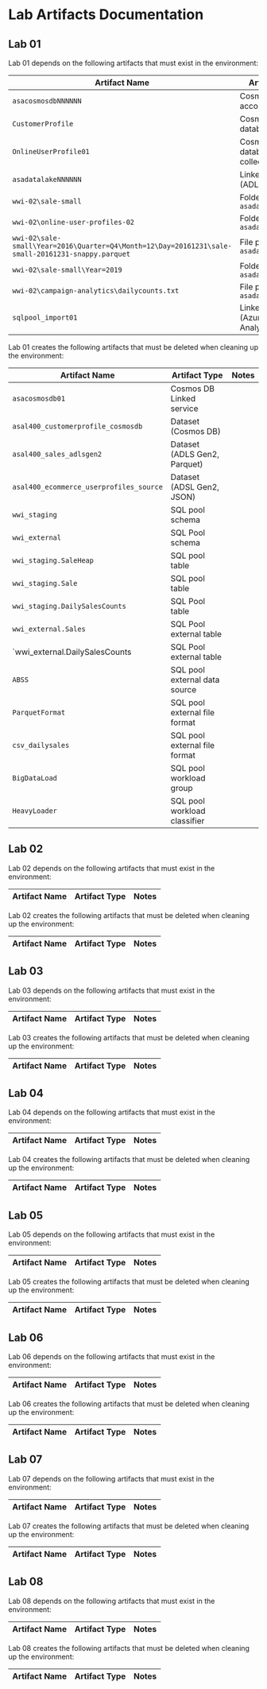 # Lab Artifacts Documentation

## Lab 01

Lab 01 depends on the following artifacts that must exist in the environment:

Artifact Name | Artifact Type | Notes
--- | --- | ---
`asacosmosdbNNNNNN` | Cosmos DB account |
`CustomerProfile` | Cosmos DB database |
`OnlineUserProfile01` | Cosmos DB database collection |
`asadatalakeNNNNNN` | Linked service (ADLS Gen2) |
`wwi-02\sale-small` | Folder path in `asadatalakeNNNNNN` |
`wwi-02\online-user-profiles-02` | Folder path in `asadatalakeNNNNNN` |
`wwi-02\sale-small\Year=2016\Quarter=Q4\Month=12\Day=20161231\sale-small-20161231-snappy.parquet` | File path in `asadatalakeNNNNNN`
`wwi-02\sale-small\Year=2019` | Folder path in `asadatalakeNNNNNN` |
`wwi-02\campaign-analytics\dailycounts.txt` | File path in `asadatalakeNNNNNN` |
`sqlpool_import01` | Linked service (Azure Synapse Analytics) | Uses the `asa.sql.import01` user.

Lab 01 creates the following artifacts that must be deleted when cleaning up the environment:

Artifact Name | Artifact Type | Notes
--- | --- | ----
`asacosmosdb01` | Cosmos DB Linked service
`asal400_customerprofile_cosmosdb` | Dataset (Cosmos DB)
`asal400_sales_adlsgen2` | Dataset (ADLS Gen2, Parquet)
`asal400_ecommerce_userprofiles_source` | Dataset (ADSL Gen2, JSON)
`wwi_staging` | SQL pool schema
`wwi_external` | SQL Pool schema
`wwi_staging.SaleHeap` | SQL pool table
`wwi_staging.Sale` | SQL pool table
`wwi_staging.DailySalesCounts` | SQL Pool table |
`wwi_external.Sales` | SQL Pool external table |
`wwi_external.DailySalesCounts | SQL Pool external table |
`ABSS` | SQL pool external data source
`ParquetFormat` | SQL pool external file format
`csv_dailysales` | SQL pool external file format
`BigDataLoad` | SQL pool workload group
`HeavyLoader` | SQL pool workload classifier


## Lab 02

Lab 02 depends on the following artifacts that must exist in the environment:

Artifact Name | Artifact Type | Notes
--- | --- | ---

Lab 02 creates the following artifacts that must be deleted when cleaning up the environment:

Artifact Name | Artifact Type | Notes
--- | --- | ----

## Lab 03

Lab 03 depends on the following artifacts that must exist in the environment:

Artifact Name | Artifact Type | Notes
--- | --- | ---

Lab 03 creates the following artifacts that must be deleted when cleaning up the environment:

Artifact Name | Artifact Type | Notes
--- | --- | ----

## Lab 04

Lab 04 depends on the following artifacts that must exist in the environment:

Artifact Name | Artifact Type | Notes
--- | --- | ---

Lab 04 creates the following artifacts that must be deleted when cleaning up the environment:

Artifact Name | Artifact Type | Notes
--- | --- | ----

## Lab 05

Lab 05 depends on the following artifacts that must exist in the environment:

Artifact Name | Artifact Type | Notes
--- | --- | ---

Lab 05 creates the following artifacts that must be deleted when cleaning up the environment:

Artifact Name | Artifact Type | Notes
--- | --- | ----

## Lab 06

Lab 06 depends on the following artifacts that must exist in the environment:

Artifact Name | Artifact Type | Notes
--- | --- | ---

Lab 06 creates the following artifacts that must be deleted when cleaning up the environment:

Artifact Name | Artifact Type | Notes
--- | --- | ----

## Lab 07

Lab 07 depends on the following artifacts that must exist in the environment:

Artifact Name | Artifact Type | Notes
--- | --- | ---

Lab 07 creates the following artifacts that must be deleted when cleaning up the environment:

Artifact Name | Artifact Type | Notes
--- | --- | ----

## Lab 08

Lab 08 depends on the following artifacts that must exist in the environment:

Artifact Name | Artifact Type | Notes
--- | --- | ---

Lab 08 creates the following artifacts that must be deleted when cleaning up the environment:

Artifact Name | Artifact Type | Notes
--- | --- | ----

